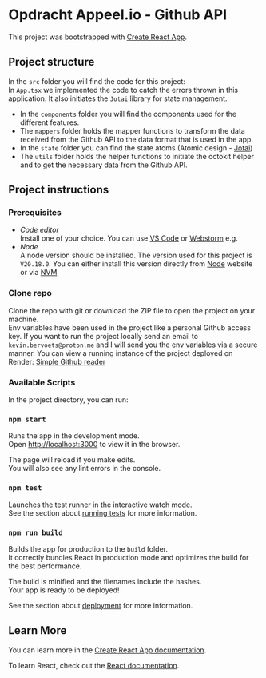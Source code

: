 # Opdracht Appeel.io - Github API

This project was bootstrapped with [Create React App](https://github.com/facebook/create-react-app).

## Project structure

In the `src` folder you will find the code for this project:<br>
In `App.tsx` we implemented the code to catch the errors thrown in this application. It also initiates the `Jotai`
library for state management.

- In the `components` folder you will find the components used for the different features.
- The `mappers` folder holds the mapper functions to transform the data received from the Github API to the data format
  that is used in the app.
- In the `state` folder you can find the state atoms (Atomic design - [Jotai](https://jotai.org/))
- The `utils` folder holds the helper functions to initiate the octokit helper and to get the necessary data from the
  Github API.

## Project instructions

### Prerequisites

- *Code editor*<br>
  Install one of your choice. You can use [VS Code](https://code.visualstudio.com/)
  or [Webstorm](https://www.jetbrains.com/webstorm/) e.g.
- *Node*<br>
  A node version should be installed. The version used for this project is `V20.18.0`. You can either install this
  version directly from [Node](https://nodejs.org/en) website or via [NVM](https://github.com/nvm-sh/nvm)

### Clone repo

Clone the repo with git or download the ZIP file to open the project on your machine.<br>
Env variables have been used in the project like a personal Github access key. If you want to run the project locally
send an email to `kevin.bervoets@proton.me` and I will send you the env variables via a secure manner.
You can view a running instance of the project deployed on
Render: [Simple Github reader](https://appeel-gh-repos.onrender.com/)

### Available Scripts

In the project directory, you can run:

### `npm start`

Runs the app in the development mode.\
Open [http://localhost:3000](http://localhost:3000) to view it in the browser.

The page will reload if you make edits.\
You will also see any lint errors in the console.

### `npm test`

Launches the test runner in the interactive watch mode.\
See the section about [running tests](https://facebook.github.io/create-react-app/docs/running-tests) for more
information.

### `npm run build`

Builds the app for production to the `build` folder.\
It correctly bundles React in production mode and optimizes the build for the best performance.

The build is minified and the filenames include the hashes.\
Your app is ready to be deployed!

See the section about [deployment](https://facebook.github.io/create-react-app/docs/deployment) for more information.

## Learn More

You can learn more in
the [Create React App documentation](https://facebook.github.io/create-react-app/docs/getting-started).

To learn React, check out the [React documentation](https://reactjs.org/).
